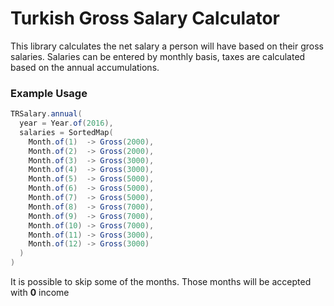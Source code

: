 # Turkish Gross Salary Calculator
This library calculates the net salary a person will have based on their gross salaries. 
Salaries can be entered by monthly basis, taxes are calculated based on the annual accumulations.

### Example Usage
```scala
TRSalary.annual(
  year = Year.of(2016), 
  salaries = SortedMap(
    Month.of(1)  -> Gross(2000),
    Month.of(2)  -> Gross(2000),
    Month.of(3)  -> Gross(3000),
    Month.of(4)  -> Gross(3000),
    Month.of(5)  -> Gross(5000),
    Month.of(6)  -> Gross(5000),
    Month.of(7)  -> Gross(5000),
    Month.of(8)  -> Gross(7000),
    Month.of(9)  -> Gross(7000),
    Month.of(10) -> Gross(7000),
    Month.of(11) -> Gross(3000),
    Month.of(12) -> Gross(3000)
  )
)
```

It is possible to skip some of the months. Those months will be accepted with **0** income